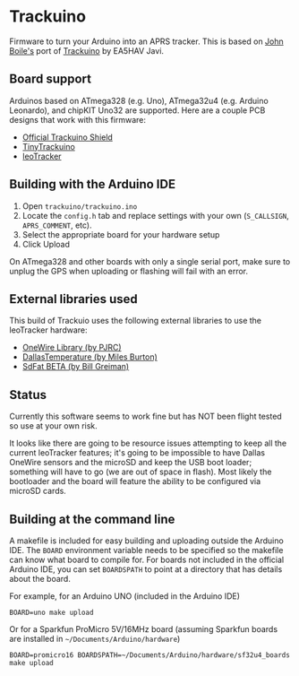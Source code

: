 Trackuino
=========
Firmware to turn your Arduino into an APRS tracker. This is based on [John Boile's](https://github.com/johnboiles/trackuino) port of [Trackuino](http://code.google.com/p/trackuino) by EA5HAV Javi.

Board support
-------------
Arduinos based on ATmega328 (e.g. Uno), ATmega32u4 (e.g. Arduino Leonardo), and chipKIT Uno32 are supported. Here are a couple PCB designs that work with this firmware:

* [Official Trackuino Shield](https://code.google.com/p/trackuino/wiki/TrackuinoShield22)
* [TinyTrackuino](https://github.com/johnboiles/tinytrackuino)
* [leoTracker](https://github.com/KF7FER/leoTracker)

Building with the Arduino IDE
-----------------------------

1. Open `trackuino/trackuino.ino`
2. Locate the `config.h` tab and replace settings with your own (`S_CALLSIGN`, `APRS_COMMENT`, etc).
3. Select the appropriate board for your hardware setup
4. Click Upload

On ATmega328 and other boards with only a single serial port, make sure to unplug the GPS when uploading or flashing will fail with an error.

External libraries used
----------------------------

This build of Trackuio uses the following external libraries to use the leoTracker hardware:

* [OneWire Library (by PJRC)](https://www.pjrc.com/teensy/td_libs_OneWire.html)
* [DallasTemperature (by Miles Burton)](http://milesburton.com/Dallas_Temperature_Control_Library)
* [SdFat BETA (by Bill Greiman)](https://github.com/greiman/SdFat-beta)

Status
----------------------------

Currently this software seems to work fine but has NOT been flight tested so use at your own risk.

It looks like there are going to be resource issues attempting to keep all the current leoTracker features; it's going to be impossible to have Dallas OneWire sensors and the microSD and keep the USB boot loader; something will have to go (we are out of space in flash).  Most likely the bootloader and the board will feature the ability to be configured via microSD cards.


Building at the command line
----------------------------
A makefile is included for easy building and uploading outside the Arduino IDE. The `BOARD` environment variable needs to be specified so the makefile can know what board to compile for. For boards not included in the official Arduino IDE, you can set `BOARDSPATH` to point at a directory that has details about the board.

For example, for an Arduino UNO (included in the Arduino IDE)

    BOARD=uno make upload

Or for a Sparkfun ProMicro 5V/16MHz board (assuming Sparkfun boards are installed in `~/Documents/Arduino/hardware`)

    BOARD=promicro16 BOARDSPATH=~/Documents/Arduino/hardware/sf32u4_boards make upload
